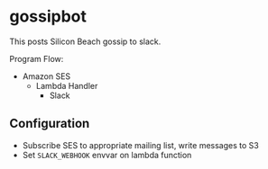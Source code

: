 # gossipbot

This posts Silicon Beach gossip to slack.

Program Flow:

  * Amazon SES
    * Lambda Handler
      * Slack

## Configuration

  * Subscribe SES to appropriate mailing list, write messages to S3
  * Set `SLACK_WEBHOOK` envvar on lambda function
